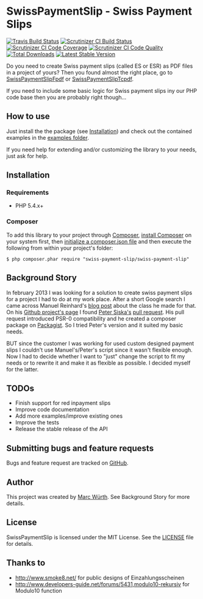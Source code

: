 SwissPaymentSlip - Swiss Payment Slips
======================================

[![Travis Build Status](https://travis-ci.org/ravage84/SwissPaymentSlip.png?branch=master)](https://travis-ci.org/ravage84/SwissPaymentSlip)
[![Scrutinizer CI Build Status](https://scrutinizer-ci.com/g/ravage84/SwissPaymentSlip/badges/build.png?b=master)](https://scrutinizer-ci.com/g/ravage84/SwissPaymentSlip/build-status/master)
[![Scrutinizer CI Code Coverage](https://scrutinizer-ci.com/g/ravage84/SwissPaymentSlip/badges/coverage.png?b=master)](https://scrutinizer-ci.com/g/ravage84/SwissPaymentSlip/?branch=master)
[![Scrutinizer CI Code Quality](https://scrutinizer-ci.com/g/ravage84/SwissPaymentSlip/badges/quality-score.png?b=master)](https://scrutinizer-ci.com/g/ravage84/SwissPaymentSlip/?branch=master)
[![Total Downloads](https://poser.pugx.org/swiss-payment-slip/swiss-payment-slip/d/total.png)](https://packagist.org/packages/swiss-payment-slip/swiss-payment-slip)
[![Latest Stable Version](https://poser.pugx.org/swiss-payment-slip/swiss-payment-slip/v/stable.png)](https://packagist.org/packages/swiss-payment-slip/swiss-payment-slip)

Do you need to create Swiss payment slips (called ES or ESR) as PDF files in a project of yours?
Then you found almost the right place, go to [SwissPaymentSlipFpdf](https://github.com/ravage84/SwissPaymentSlipFpdf)
or [SwissPaymentSlipTcpdf](https://github.com/ravage84/SwissPaymentSlipTcpdf).

If you need to include some basic logic for Swiss payment slips iny our PHP code base then you are probably right though...

How to use
----------

Just install the the package (see [Installation](https://github.com/ravage84/SwissPaymentSlip#installation)) and
check out the contained examples in the
[examples folder](https://github.com/ravage84/SwissPaymentSlip/tree/master/examples).

If you need help for extending and/or customizing the library
to your needs, just ask for help.

Installation
------------

### Requirements

- PHP 5.4.x+

### Composer

To add this library to your project through [Composer](http://getcomposer.org),
[install Composer](http://getcomposer.org/doc/00-intro.md#system-requirements) on your system first,
then [initialize a composer.json file](https://getcomposer.org/doc/03-cli.md#init)
and then execute the following from within your project's folder:

    $ php composer.phar require "swiss-payment-slip/swiss-payment-slip"

Background Story
----------------

In february 2013 I was looking for a solution to create swiss payment slips for a project I had to do at my work place.
After a short Google search I came across Manuel Reinhard's
[blog post](http://sprain.ch/blog/downloads/class-esr-besr-einzahlungsschein-php/) about the class he made for that.
On his [Github project's page](https://github.com/sprain/class.Einzahlungsschein.php) I found
[Peter Siska's](https://github.com/peschee) [pull request](https://github.com/sprain/class.Einzahlungsschein.php/pull/5).
His pull request introduced PSR-0 compatibility and he created a composer package on [Packagist](http://packagist.org/).
So I tried Peter's version and it suited my basic needs.

BUT since the customer I was working for used custom designed payment slips I couldn't use Manuel's/Peter's script
since it wasn't flexible enough.
Now I had to decide whether I want to "just" change the script to fit my needs or to rewrite it and
make it as flexible as possible.
I decided myself for the latter.

TODOs
-----

- Finish support for red inpayment slips
- Improve code documentation
- Add more examples/improve existing ones
- Improve the tests
- Release the stable release of the API

Submitting bugs and feature requests
------------------------------------

Bugs and feature request are tracked on [GitHub](https://github.com/ravage84/SwissPaymentSlip/issues).

Author
------

This project was created by [Marc Würth](https://github.com/ravage84).
See Background Story for more details.

License
-------

SwissPaymentSlip is licensed under the MIT License.
See the [LICENSE](https://github.com/ravage84/SwissPaymentSlip/blob/master/LICENSE) file for details.

Thanks to
---------

- <http://www.smoke8.net/> for public designs of Einzahlungsscheinen
- <http://www.developers-guide.net/forums/5431,modulo10-rekursiv> for Modulo10 function

